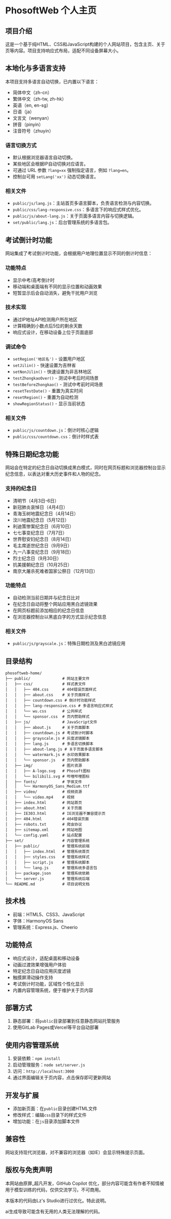 # PhosoftWeb 个人主页

## 项目介绍

这是一个基于纯HTML、CSS和JavaScript构建的个人网站项目，包含主页、关于页等内容。项目支持响应式布局，适配不同设备屏幕大小。

## 本地化与多语言支持

本项目支持多语言自动切换，已内置以下语言：
- 简体中文（zh-cn）
- 繁体中文（zh-tw, zh-hk）
- 英语（en, en-sg）
- 日语（ja）
- 文言文（wenyan）
- 拼音（pinyin）
- 注音符号（zhuyin）

### 语言切换方式
- 默认根据浏览器语言自动切换。
- 某些地区会根据IP自动切换对应语言。
- 可通过 URL 参数 `?lang=xx` 强制指定语言，例如 `?lang=en`。
- 控制台可用 `setLang('xx')` 动态切换语言。

### 相关文件
- `public/js/lang.js`：主站首页多语言脚本，负责语言检测与内容切换。
- `public/css/lang-responsive.css`：多语言下的响应式样式优化。
- `public/js/about-lang.js`：关于页面多语言内容与切换逻辑。
- `set/public/lang.js`：后台管理系统的多语言包。

## 考试倒计时功能

网站集成了考试倒计时功能，会根据用户地理位置显示不同的倒计时信息：

### 功能特点
- 显示中考/高考倒计时
- 移动端和桌面端有不同的显示位置和动画效果
- 短暂显示后会自动消失，避免干扰用户浏览

### 技术实现
- 通过IP地址API检测用户所在地区
- 计算精确到小数点后5位的剩余天数
- 响应式设计，在移动设备上位于页面底部

### 调试命令
- `setRegion('地区名')` - 设置用户地区
- `setJilin()` - 快速设置为吉林省
- `setNonJilin()` - 快速设置为非吉林地区
- `testZhongkaoOver()` - 测试中考后时间场景
- `testBeforeZhongkao()` - 测试中考前时间场景
- `resetTestDate()` - 重置为真实时间
- `resetRegion()` - 重置为自动检测
- `showRegionStatus()` - 显示当前状态

### 相关文件
- `public/js/countdown.js`：倒计时核心逻辑
- `public/css/countdown.css`：倒计时样式表

## 特殊日期纪念功能

网站会在特定的纪念日自动切换成黑白模式，同时在网页标题和浏览器控制台显示纪念信息，以表达对重大历史事件和人物的纪念。

### 支持的纪念日
- 清明节（4月3日-6日）
- 新冠肺炎哀悼日（4月4日）
- 青海玉树地震纪念日（4月14日）
- 汶川地震纪念日（5月12日）
- 利迪策惨案纪念日（6月10日）
- 七七事变纪念日（7月7日）
- 世界慰安妇纪念日（8月14日）
- 毛主席逝世纪念日（9月9日）
- 九一八事变纪念日（9月18日）
- 烈士纪念日（9月30日）
- 抗美援朝纪念日（10月25日）
- 南京大屠杀死难者国家公祭日（12月13日）

### 功能特点
- 自动检测当前日期并与纪念日比对
- 在纪念日自动将整个网站应用黑白滤镜效果
- 在网页标题前添加相应的纪念日信息
- 在浏览器控制台以黑底白字的方式显示纪念信息

### 相关文件
- `public/js/grayscale.js`：特殊日期检测及黑白滤镜应用

## 目录结构

```
phosoftweb-home/
├── public/              # 网站主要文件
│   ├── css/             # 样式表文件
│   │   ├── 404.css      # 404错误页面样式
│   │   ├── about.css    # 关于页面样式
│   │   ├── countdown.css # 倒计时功能样式
│   │   ├── lang-responsive.css # 多语言响应式样式
│   │   └── wu.css       # 公共样式
│   │   └── sponsor.css  # 页内赞助样式
│   ├── js/              # JavaScript文件
│   │   ├── about.js     # 关于页面脚本
│   │   ├── countdown.js # 考试倒计时脚本
│   │   ├── grayscale.js # 灰度滤镜脚本
│   │   ├── lang.js      # 多语言切换脚本
│   │   ├── about-lang.js # 关于页面多语言脚本
│   │   └── watermark.js # 水印效果脚本
│   │   └── sponsor.js   # 页内赞助脚本
│   ├── img/             # 图片资源
│   │   ├── A-logo.svg   # Phosoft图标
│   │   └── bilibili.svg # 哔哩哔哩图标
│   ├── fonts/           # 字体文件
│   │   └── HarmonyOS_Sans_Medium.ttf
│   ├── video/           # 视频资源
│   │   └── video.mp4    # 视频
│   ├── index.html       # 网站首页
│   ├── about.html       # 关于页面
│   ├── IE303.html       # IE浏览器不兼容提示页
│   ├── 404.html         # 404错误页面
│   ├── robots.txt       # 爬虫协议
│   ├── sitemap.xml      # 网站地图
│   └── config.yaml      # 站点配置
├── set/                 # 内容管理系统
│   ├── public/          # 管理系统前端
│   │   ├── index.html   # 管理系统首页
│   │   ├── styles.css   # 管理系统样式
│   │   ├── script.js    # 管理系统脚本
│   │   └── lang.js      # 管理系统多语言包
│   ├── package.json     # 管理系统依赖
│   └── server.js        # 管理系统后端
└── README.md            # 项目说明文档
```


## 技术栈

- 前端：HTML5、CSS3、JavaScript
- 字体：HarmonyOS Sans
- 管理系统：Express.js、Cheerio

## 功能特点

- 响应式设计，适配桌面和移动设备
- 动画过渡效果增强用户体验
- 特定纪念日自动应用灰度滤镜
- 触摸屏滑动操作支持
- 考试倒计时功能，区域性个性化显示
- 内置内容管理系统，便于维护关于页内容

## 部署方式

1. 静态部署：将`public`目录部署到任意静态网站托管服务
2. 使用GitLab Pages或Vercel等平台自动部署

## 使用内容管理系统

1. 安装依赖：`npm install`
2. 启动管理服务：`node set/server.js`
3. 访问：`http://localhost:3000`
4. 通过界面编辑关于页内容，点击保存即可更新网站

## 开发与扩展

- 添加新页面：在`public`目录创建HTML文件
- 修改样式：编辑`css`目录下的样式文件
- 增加功能：在`js`目录添加脚本文件
## 兼容性

网站支持现代浏览器，对不兼容的浏览器（如IE）会显示特殊提示页面。

## 版权与免责声明

本网站由原罪_超凡开发，GitHub Copilot 优化，部分内容可能含有作者不知情被用于模型训练的代码，仅供交流学习，不可商用。

本版本的代码由Lz's Studio进行过优化。特此说明。

ai生成导致可能含有无用的人类无法理解的代码。